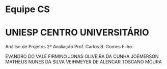 # Equipe CS
# UNIESP CENTRO UNIVERSITÁRIO 
Análise de Projetos
2ª Avaliação
Prof. Carlos B. Gomes Filho

EVANDRO DO VALE FIRMINO 
JONAS OLIVEIRA DA CUNHA 
JOEMERSON MATHEUS NUNES DA SILVA 
VEIHMEYER DE ALENCAR TOSCANO MOURA 
 
 
